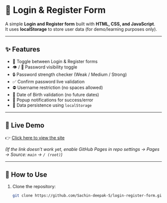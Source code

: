 # 🔐 Login & Register Form

A simple **Login and Register form** built with **HTML, CSS, and JavaScript**.  
It uses **localStorage** to store user data (for demo/learning purposes only).

---

## ✨ Features
- 🔄 Toggle between Login & Register forms
- 👁 / 🙈 Password visibility toggle
- 🔒 Password strength checker (Weak / Medium / Strong)
- ✅ Confirm password live validation
- ⛔ Username restriction (no spaces allowed)
- 📅 Date of Birth validation (no future dates)
- 🎉 Popup notifications for success/error
- 💾 Data persistence using `localStorage`

---

## 🚀 Live Demo
👉 [Click here to view the site](https://Sachin-deepak-S.github.io/login-register-form/)  

*(If the link doesn’t work yet, enable GitHub Pages in repo settings → Pages → Source: `main` → `/ (root)`)*

---

## 📂 How to Use
1. Clone the repository:
   ```bash
   git clone https://github.com/Sachin-deepak-S/login-register-form.git
